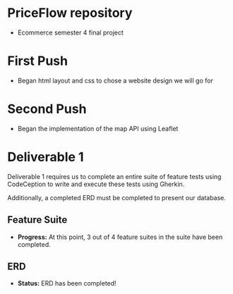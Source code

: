 # PriceFlow repository 
- Ecommerce semester 4 final project

# First Push
- Began html layout and css to chose a website design we will go for

# Second Push
- Began the implementation of the map API using Leaflet

# Deliverable 1
Deliverable 1 requires us to complete an entire suite of feature tests using CodeCeption to write and execute these tests using Gherkin.

Additionally, a completed ERD must be completed to present our database.

## Feature Suite
- **Progress:** At this point, 3 out of 4 feature suites in the suite have been completed.

## ERD 
- **Status:** ERD has been completed!

